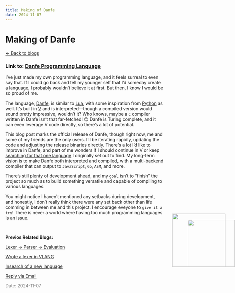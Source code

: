 ```yaml
---
title: Making of Danfe
date: 2024-11-07
---
```


# Making of Danfe

[<- Back to blogs](/blog)

### Link to: [Danfe Programming Language](https://danfe.sairashgautam.com.np)

I’ve just made my own programming language, and it feels surreal to even say that. If I could go back and tell my younger self that I’d someday create a language, I probably wouldn’t believe it at first. But then, I know I would be so proud of me.

The language, [Danfe](https://danfe.sairashgautam.com.np), is similar to [Lua](https://lua.org), with some inspiration from [Python](https://www.python.org/) as well. It’s built in [V](https://vlang.io) and is interpreted—though a compiled version would sound pretty impressive, wouldn’t it? Who knows, maybe a `C` compiler written in Danfe isn’t that far-fetched! 😉 Danfe is Turing complete, and it can even leverage V code directly, so there’s a lot of potential.

This blog post marks the official release of Danfe, though right now, me and some of my friends are the only users. I’ll be iterating rapidly, updating the code and adjusting the release binaries directly. There’s a lot I’d like to improve in Danfe, and part of me wonders if I should continue in V or keep [searching for that one language](../2024-10-11/) I originally set out to find. My long-term vision is to make Danfe both interpreted and compiled, with a multi-backend compiler that can output to `JavaScript`, `Go`, `ASM`, and more.

There’s still plenty of development ahead, and my `goal` isn’t to “finish” the project so much as to build something versatile and capable of compiling to various languages.

You might notice I haven’t mentioned any setbacks during development, and honestly, I don’t really think there were any set back other than life comming in between me and this project. I encourage eveyone to `give it a try`! There is never a world where having too much programming languages is an issue.

<br />

**Previos Related Blogs:**

[Lexer -> Parser -> Evaluation](../2024-10-29/)

[Wrote a lexer in VLANG](../2024-10-14/)

[Insearch of a new language](../2024-10-11/)

[Reply via Email](https://letterbird.co/sai)


<span style="color: gray; font-size: 14px;">Date: 2024-11-07</span>

<br />

<div style="margin-top: -250px">

<img src="https://utfs.io/f/Jk6mQ2VBlE6tJvy6SfVBlE6tumDzfiKX2RrbsTLOPYUd4IV8" style="height: 150px ; position: absolute; right: 0;" />
<img src="/mascot/celebrate-champagne.png" style="height: 170px; position: absolute; right: 30px; margin-top: -20px;" />

</div>

